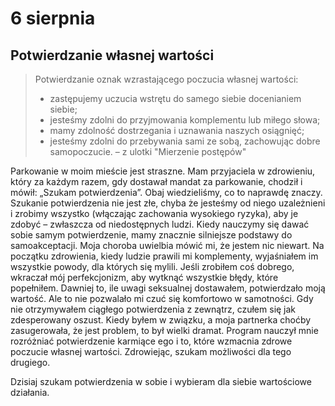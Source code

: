 
# 6 sierpnia

## Potwierdzanie własnej wartości

> Potwierdzanie oznak wzrastającego poczucia własnej wartości:
>
> - zastępujemy uczucia wstrętu do samego siebie docenianiem siebie;
> - jesteśmy zdolni do przyjmowania komplementu lub miłego słowa;
> - mamy zdolność dostrzegania i uznawania naszych osiągnięć;
> - jesteśmy zdolni do przebywania sami ze sobą, zachowując dobre samopoczucie. – z ulotki "Mierzenie postępów"

Parkowanie w moim mieście jest straszne. Mam przyjaciela w zdrowieniu, który za każdym razem, gdy dostawał mandat za parkowanie, chodził i mówił: „Szukam potwierdzenia”. Obaj wiedzieliśmy, co to naprawdę znaczy. Szukanie potwierdzenia nie jest złe, chyba że jesteśmy od niego uzależnieni i zrobimy wszystko (włączając zachowania wysokiego ryzyka), aby je zdobyć – zwłaszcza od niedostępnych ludzi. Kiedy nauczymy się dawać sobie samym potwierdzenie, mamy znacznie silniejsze podstawy do samoakceptacji. Moja choroba uwielbia mówić mi, że jestem nic niewart. Na początku zdrowienia, kiedy ludzie prawili mi komplementy, wyjaśniałem im wszystkie powody, dla których się mylili. Jeśli zrobiłem coś dobrego, wkraczał mój perfekcjonizm, aby wytknąć wszystkie błędy, które popełniłem. Dawniej to, ile uwagi seksualnej dostawałem, potwierdzało moją wartość. Ale to nie pozwalało mi czuć się komfortowo w samotności. Gdy nie otrzymywałem ciągłego potwierdzenia z zewnątrz, czułem się jak zdesperowany oszust. Kiedy byłem w związku, a moja partnerka choćby zasugerowała, że jest problem, to był wielki dramat. Program nauczył mnie rozróżniać potwierdzenie karmiące ego i to, które wzmacnia zdrowe poczucie własnej wartości. Zdrowiejąc, szukam możliwości dla tego drugiego.

Dzisiaj szukam potwierdzenia w sobie i wybieram dla siebie wartościowe działania.
